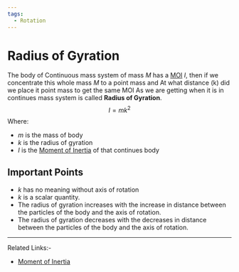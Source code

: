 ```yaml
---
tags:
  - Rotation
---
```

# Radius of Gyration
The body of Continuous mass system of mass $M$ has a [MOI](Moment%20of%20Inertia.md) $I$, then if we concentrate this whole mass $M$ to a point mass and At what distance (k) did we place it point mass to get the same MOI As we are getting when it is in continues mass system is called **Radius of Gyration**.  
$$
I = mk^2
$$
Where:
- $m$ is the mass of body
- $k$ is the radius of gyration 
- $I$ is the [Moment of Inertia](Moment%20of%20Inertia.md) of that continues body

## Important Points
- $k$ has no meaning without axis of rotation 
- $k$ is a scalar quantity.
- The radius of gyration increases with the increase in distance between the particles of the body and the axis of rotation.
- The radius of gyration decreases with the decreases in distance between the particles of the body and the axis of rotation.

---
Related Links:-
- [Moment of Inertia](Moment%20of%20Inertia.md) 